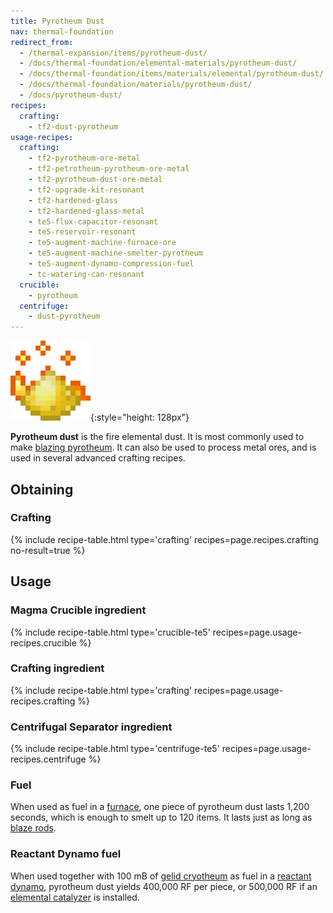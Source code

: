 ```yaml
---
title: Pyrotheum Dust
nav: thermal-foundation
redirect_from:
  - /thermal-expansion/items/pyrotheum-dust/
  - /docs/thermal-foundation/elemental-materials/pyrotheum-dust/
  - /docs/thermal-foundation/items/materials/elemental/pyrotheum-dust/
  - /docs/thermal-foundation/materials/pyrotheum-dust/
  - /docs/pyrotheum-dust/
recipes:
  crafting:
    - tf2-dust-pyrotheum
usage-recipes:
  crafting:
    - tf2-pyrotheum-ore-metal
    - tf2-petrotheum-pyrotheum-ore-metal
    - tf2-pyrotheum-dust-ore-metal
    - tf2-upgrade-kit-resonant
    - tf2-hardened-glass
    - tf2-hardened-glass-metal
    - te5-flux-capacitor-resonant
    - te5-reservoir-resonant
    - te5-augment-machine-furnace-ore
    - te5-augment-machine-smelter-pyrotheum
    - te5-augment-dynamo-compression-fuel
    - tc-watering-can-resonant
  crucible:
    - pyrotheum
  centrifuge:
    - dust-pyrotheum
---
```


![Pyrotheum dust](/assets/images/thermal-foundation/dust-pyrotheum.gif){:style="height: 128px"}


**Pyrotheum dust** is the fire elemental dust. It is most commonly used to make
[blazing pyrotheum](/docs/thermal-foundation/blazing-pyrotheum/). It can also be used to process
metal ores, and is used in several advanced crafting recipes.


Obtaining
---------

### Crafting
{% include recipe-table.html type='crafting' recipes=page.recipes.crafting no-result=true %}


Usage
-----

### Magma Crucible ingredient
{% include recipe-table.html type='crucible-te5' recipes=page.usage-recipes.crucible %}

### Crafting ingredient
{% include recipe-table.html type='crafting' recipes=page.usage-recipes.crafting %}

### Centrifugal Separator ingredient
{% include recipe-table.html type='centrifuge-te5' recipes=page.usage-recipes.centrifuge %}

### Fuel
When used as fuel in a [furnace](https://minecraft.gamepedia.com/Furnace), one
piece of pyrotheum dust lasts 1,200 seconds, which is enough to smelt up to 120
items. It lasts just as long as [blaze
rods](https://minecraft.gamepedia.com/Blaze_Rod).

### Reactant Dynamo fuel
When used together with 100 mB of [gelid cryotheum](/docs/thermal-foundation/gelid-cryotheum/) as
fuel in a [reactant dynamo](/docs/thermal-expansion/reactant-dynamo/), pyrotheum dust yields
400,000 RF per piece, or 500,000 RF if an [elemental
catalyzer](/docs/thermal-expansion/augment-elemental-catalyzer/) is installed.
